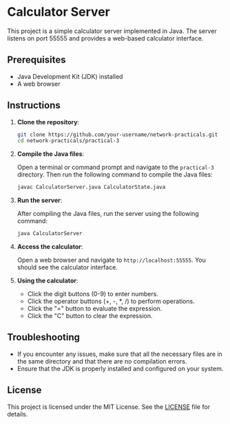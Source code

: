 # Calculator Server

This project is a simple calculator server implemented in Java. The server listens on port 55555 and provides a web-based calculator interface.

## Prerequisites

- Java Development Kit (JDK) installed
- A web browser

## Instructions

1. **Clone the repository**:

   ```sh
   git clone https://github.com/your-username/network-practicals.git
   cd network-practicals/practical-3
   ```

2. **Compile the Java files**:

   Open a terminal or command prompt and navigate to the `practical-3` directory. Then run the following command to compile the Java files:

   ```sh
   javac CalculatorServer.java CalculatorState.java
   ```

3. **Run the server**:

   After compiling the Java files, run the server using the following command:

   ```sh
   java CalculatorServer
   ```

4. **Access the calculator**:

   Open a web browser and navigate to `http://localhost:55555`. You should see the calculator interface.

5. **Using the calculator**:

   - Click the digit buttons (0-9) to enter numbers.
   - Click the operator buttons (+, -, \*, /) to perform operations.
   - Click the "=" button to evaluate the expression.
   - Click the "C" button to clear the expression.

## Troubleshooting

- If you encounter any issues, make sure that all the necessary files are in the same directory and that there are no compilation errors.
- Ensure that the JDK is properly installed and configured on your system.

## License

This project is licensed under the MIT License. See the [LICENSE](../LICENSE) file for details.
